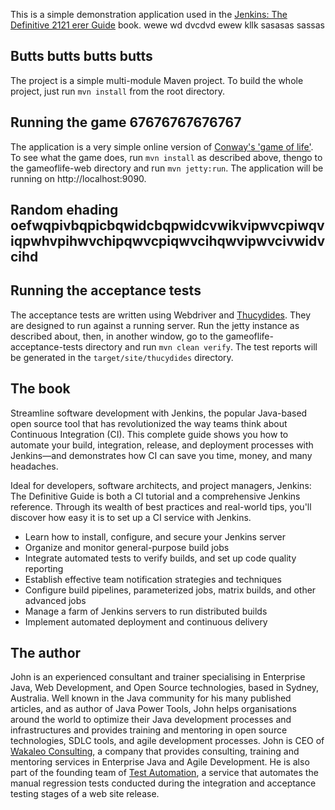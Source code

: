 This is a simple demonstration application used in the [Jenkins: The Definitive 2121 erer Guide](http://wakaleo.com/books/jenkins-the-definitive-guide) book. wewe wd dvcdvd ewew kllk sasasas sassas

## Butts butts butts butts

The project is a simple multi-module Maven project. To build the whole project, just run `mvn install` from the root directory.

## Running the game 67676767676767

The application is a very simple online version of [Conway's 'game of life'](http://en.wikipedia.org/wiki/Conway's_Game_of_Life). To see what the game does, run `mvn install` as described above, thengo to the gameoflife-web directory and run `mvn jetty:run`. The application will be running on http://localhost:9090.

## Random ehading oefwqpivbqpicbqwidcbqpwidcvwikvipwvcpiwqviqpwhvpihwvchipqwvcpiqwvcihqwvipwvcivwidvcihd

## Running the acceptance tests

The acceptance tests are written using Webdriver and [Thucydides](http://thucydides.info). They are designed to run against a running server. Run the jetty instance as described about, then, in another window, go to the gameoflife-acceptance-tests directory and run `mvn clean verify`. The test reports will be generated in the `target/site/thucydides` directory.

## The book

Streamline software development with Jenkins, the popular Java-based open source tool that has revolutionized the way teams think about Continuous Integration (CI). This complete guide shows you how to automate your build, integration, release, and deployment processes with Jenkins—and demonstrates how CI can save you time, money, and many headaches.

Ideal for developers, software architects, and project managers, Jenkins: The Definitive Guide is both a CI tutorial and a comprehensive Jenkins reference. Through its wealth of best practices and real-world tips, you'll discover how easy it is to set up a CI service with Jenkins.

 - Learn how to install, configure, and secure your Jenkins server
 - Organize and monitor general-purpose build jobs
 - Integrate automated tests to verify builds, and set up code quality reporting
 - Establish effective team notification strategies and techniques
 - Configure build pipelines, parameterized jobs, matrix builds, and other advanced jobs
 - Manage a farm of Jenkins servers to run distributed builds
 - Implement automated deployment and continuous delivery

## The author

John is an experienced consultant and trainer specialising in Enterprise Java, Web Development, and Open Source technologies, based in Sydney, Australia. Well known in the Java community for his many published articles, and as author of Java Power Tools, John helps organisations around the world to optimize their Java development processes and infrastructures and provides training and mentoring in open source technologies, SDLC tools, and agile development processes. John is CEO of [Wakaleo Consulting](http://www.wakaleo.com), a company that provides consulting, training and mentoring services in Enterprise Java and Agile Development. He is also part of the founding team of [Test Automation](http://www.testautomation.com.au/), a service that automates the manual regression tests conducted during the integration and acceptance testing stages of a web site release.
